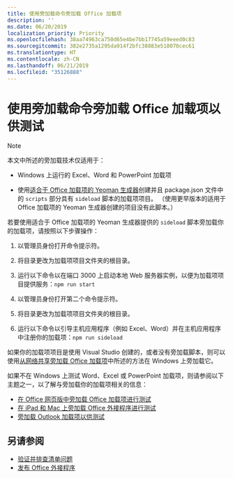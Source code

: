 ```yaml
---
title: 使用旁加载命令旁加载 Office 加载项
description: ''
ms.date: 06/20/2019
localization_priority: Priority
ms.openlocfilehash: 38aa74963ca750d65e4be7bb17745a59eeed0c83
ms.sourcegitcommit: 382e2735a1295da914f2bfc38883e518070cec61
ms.translationtype: HT
ms.contentlocale: zh-CN
ms.lasthandoff: 06/21/2019
ms.locfileid: "35126888"
---
```

# <a name="sideload-office-add-ins-for-testing-using-the-sideload-command"></a>使用旁加载命令旁加载 Office 加载项以供测试
 
> [!NOTE]
> 本文中所述的旁加载技术仅适用于：
> 
> - Windows 上运行的 Excel、Word 和 PowerPoint 加载项
> 
> - 使用[适合于 Office 加载项的 Yeoman 生成器](https://github.com/OfficeDev/generator-office)创建并且 package.json 文件中的 `scripts` 部分具有 `sideload` 脚本的加载项项目。 （使用更早版本的适用于 Office 加载项的 Yeoman 生成器创建的项目没有此脚本。）
 
若要使用适合于 Office 加载项的 Yeoman 生成器提供的 `sideload` 脚本旁加载你的加载项，请按照以下步骤操作：

1. 以管理员身份打开命令提示符。

2. 将目录更改为加载项项目文件夹的根目录。

3. 运行以下命令以在端口 3000 上启动本地 Web 服务器实例，以便为加载项项目提供服务：`npm run start`

4. 以管理员身份打开第二个命令提示符。

5. 将目录更改为加载项项目文件夹的根目录。

6. 运行以下命令以引导主机应用程序（例如 Excel、Word）并在主机应用程序中注册你的加载项：`npm run sideload`

如果你的加载项项目是使用 Visual Studio 创建的，或者没有旁加载脚本，则可以使用[从网络共享旁加载 Office 加载项](create-a-network-shared-folder-catalog-for-task-pane-and-content-add-ins.md)中所述的方法在 Windows 上旁加载它。

如果不在 Windows 上测试 Word、Excel 或 PowerPoint 加载项，则请参阅以下主题之一，以了解与旁加载你的加载项相关的信息：
 
- [在 Office 网页版中旁加载 Office 加载项进行测试](sideload-office-add-ins-for-testing.md)
- [在 iPad 和 Mac 上旁加载 Office 外接程序进行测试](sideload-an-office-add-in-on-ipad-and-mac.md)
- [旁加载 Outlook 加载项以供测试](/outlook/add-ins/sideload-outlook-add-ins-for-testing)

## <a name="see-also"></a>另请参阅

- [验证并排查清单问题](troubleshoot-manifest.md)
- [发布 Office 外接程序](../publish/publish.md)
